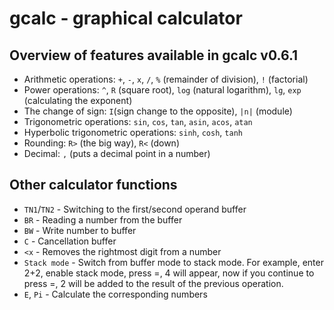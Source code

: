 # gcalc - graphical calculator

## Overview of features available in gcalc v0.6.1
  + Arithmetic operations: `+`, `-`, `x`, `/`, `%` (remainder of division), `!` (factorial)
  + Power operations: `^`, `R` (square root), `log` (natural logarithm), `lg`, `exp` (calculating the exponent)
  + The change of sign: `I`(sign change to the opposite), `|n|` (module)
  + Trigonometric operations: `sin`, `cos`, `tan`, `asin`, `acos`, `atan`
  + Hyperbolic trigonometric operations: `sinh`, `cosh`, `tanh`
  + Rounding: `R>` (the big way), `R<` (down)
  + Decimal: `,` (puts a decimal point in a number)

## Other calculator functions  
  + `TN1`/`TN2` - Switching to the first/second operand buffer
  + `BR` - Reading a number from the buffer
  + `BW` - Write number to buffer
  + `C` - Cancellation buffer
  + `<x` - Removes the rightmost digit from a number
  + `Stack mode` - Switch from buffer mode to stack mode. For example, enter 2+2, enable stack mode, press =, 4 will appear, now if you continue to press =, 2 will be added to the result of the previous operation.
  + `E`, `Pi` - Calculate the corresponding numbers
